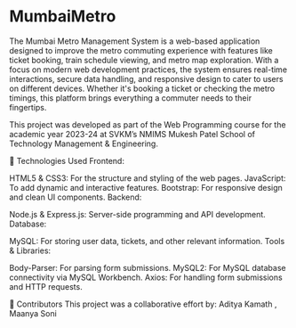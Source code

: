 # MumbaiMetro
 The Mumbai Metro Management System is a web-based application designed to improve the metro commuting experience with features like ticket booking, train schedule viewing, and metro map exploration.
With a focus on modern web development practices, the system ensures real-time interactions, secure data handling, and responsive design to cater to users on different devices. Whether it's booking a ticket or checking the metro timings, this platform brings everything a commuter needs to their fingertips.

This project was developed  as part of the Web Programming course for the academic year 2023-24 at SVKM’s NMIMS Mukesh Patel School of Technology Management & Engineering.


🔧 Technologies Used
Frontend:

HTML5 & CSS3: For the structure and styling of the web pages.
JavaScript: To add dynamic and interactive features.
Bootstrap: For responsive design and clean UI components.
Backend:

Node.js & Express.js: Server-side programming and API development.
Database:

MySQL: For storing user data, tickets, and other relevant information.
Tools & Libraries:

Body-Parser: For parsing form submissions.
MySQL2: For MySQL database connectivity via MySQL Workbench.
Axios: For handling form submissions and HTTP requests.


🤝 Contributors
This project was a collaborative effort by:
Aditya Kamath ,
Maanya Soni 




